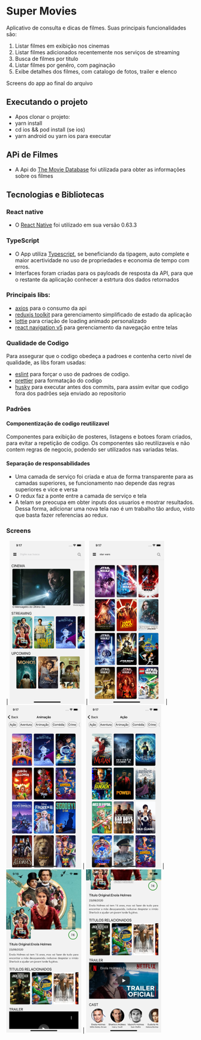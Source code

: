 # Super Movies

Aplicativo de consulta e dicas de filmes. Suas principais funcionalidades são:
1. Listar filmes em exibição nos cinemas
2. Listar filmes adicionados recentemente nos serviços de streaming
3. Busca de filmes por titulo
4. Listar filmes por genêro, com paginação
5. Exibe detalhes dos filmes, com catalogo de fotos, trailer e elenco

Screens do app ao final do arquivo

## Executando o projeto
- Apos clonar o projeto: 
- yarn install
- cd ios && pod install (se ios)
- yarn android ou yarn ios para executar

## APi de Filmes
- A Api do [The Movie Database](https://developers.themoviedb.org/3/getting-started/introduction) foi utilizada para obter as informações sobre os filmes

## Tecnologias e Bibliotecas
### React native
- O [React Native](https://reactnative.dev/) foi utilizado em sua versão 0.63.3

### TypeScript
- O App utiliza [Typescript](https://www.typescriptlang.org/), se beneficiando da tipagem, auto complete e maior acertividade no uso de propriedades e economia de tempo com erros.
- Interfaces foram criadas para os payloads de resposta da API, para que o restante da aplicação conhecer a estrtura dos dados retornados

### Principais libs:
- [axios](https://github.com/axios/axios) para o consumo da api
- [reduxjs toolkit](https://redux-toolkit.js.org/) para gerenciamento simplificado de estado da aplicação
- [lottie](https://github.com/lottie-react-native/lottie-react-native) para criação de loading animado personalizado
- [react navigation v5](https://reactnavigation.org/) para gerenciamento da navegação entre telas

### Qualidade de Codigo
Para assegurar que o codigo obedeça a padroes e contenha certo nivel de qualidade, as libs foram usadas:
- [eslint](https://eslint.org/) para forçar o uso de padroes de codigo.
- [prettier](https://prettier.io/) para formatação do codigo
- [husky](https://github.com/typicode/husky) para executar antes dos commits, para assim evitar que codigo fora dos padrões seja enviado ao repositorio

### Padrões

#### Componentização de codigo reutilizavel
Componentes para exibição de posteres, listagens e botoes foram criados, para evitar a repetição de codigo. Os componentes são reutilizaveis e não contem regras de negocio, podendo ser utilizados nas variadas telas.

#### Separação de responsabilidades
- Uma camada de serviço foi criada e atua de forma transparente para as camadas superiores, se funcionamento nao depende das regras superiores e vice e versa
- O redux faz a ponte entre a camada de serviço e tela
- A telam se preocupa em obter inputs dos usuarios e mostrar resultados. Dessa forma, adicionar uma nova tela nao é um trabalho tão arduo, visto que basta fazer referencias ao redux.

### Screens

| <img src="/screens/home.png" width="200">
| <img src="/screens/busca.png" width="200">
| <img src="/screens/generos.png" width="200">
| <img src="/screens/generos2.png" width="200">
| <img src="/screens/detalhes.png" width="200">
| <img src="/screens/detalhes 2.png" width="200">



